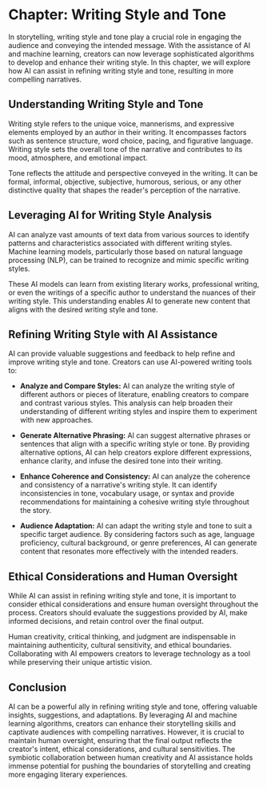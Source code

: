 Chapter: Writing Style and Tone
===============================

In storytelling, writing style and tone play a crucial role in engaging the audience and conveying the intended message. With the assistance of AI and machine learning, creators can now leverage sophisticated algorithms to develop and enhance their writing style. In this chapter, we will explore how AI can assist in refining writing style and tone, resulting in more compelling narratives.

Understanding Writing Style and Tone
------------------------------------

Writing style refers to the unique voice, mannerisms, and expressive elements employed by an author in their writing. It encompasses factors such as sentence structure, word choice, pacing, and figurative language. Writing style sets the overall tone of the narrative and contributes to its mood, atmosphere, and emotional impact.

Tone reflects the attitude and perspective conveyed in the writing. It can be formal, informal, objective, subjective, humorous, serious, or any other distinctive quality that shapes the reader's perception of the narrative.

Leveraging AI for Writing Style Analysis
----------------------------------------

AI can analyze vast amounts of text data from various sources to identify patterns and characteristics associated with different writing styles. Machine learning models, particularly those based on natural language processing (NLP), can be trained to recognize and mimic specific writing styles.

These AI models can learn from existing literary works, professional writing, or even the writings of a specific author to understand the nuances of their writing style. This understanding enables AI to generate new content that aligns with the desired writing style and tone.

Refining Writing Style with AI Assistance
-----------------------------------------

AI can provide valuable suggestions and feedback to help refine and improve writing style and tone. Creators can use AI-powered writing tools to:

* **Analyze and Compare Styles:** AI can analyze the writing style of different authors or pieces of literature, enabling creators to compare and contrast various styles. This analysis can help broaden their understanding of different writing styles and inspire them to experiment with new approaches.

* **Generate Alternative Phrasing:** AI can suggest alternative phrases or sentences that align with a specific writing style or tone. By providing alternative options, AI can help creators explore different expressions, enhance clarity, and infuse the desired tone into their writing.

* **Enhance Coherence and Consistency:** AI can analyze the coherence and consistency of a narrative's writing style. It can identify inconsistencies in tone, vocabulary usage, or syntax and provide recommendations for maintaining a cohesive writing style throughout the story.

* **Audience Adaptation:** AI can adapt the writing style and tone to suit a specific target audience. By considering factors such as age, language proficiency, cultural background, or genre preferences, AI can generate content that resonates more effectively with the intended readers.

Ethical Considerations and Human Oversight
------------------------------------------

While AI can assist in refining writing style and tone, it is important to consider ethical considerations and ensure human oversight throughout the process. Creators should evaluate the suggestions provided by AI, make informed decisions, and retain control over the final output.

Human creativity, critical thinking, and judgment are indispensable in maintaining authenticity, cultural sensitivity, and ethical boundaries. Collaborating with AI empowers creators to leverage technology as a tool while preserving their unique artistic vision.

Conclusion
----------

AI can be a powerful ally in refining writing style and tone, offering valuable insights, suggestions, and adaptations. By leveraging AI and machine learning algorithms, creators can enhance their storytelling skills and captivate audiences with compelling narratives. However, it is crucial to maintain human oversight, ensuring that the final output reflects the creator's intent, ethical considerations, and cultural sensitivities. The symbiotic collaboration between human creativity and AI assistance holds immense potential for pushing the boundaries of storytelling and creating more engaging literary experiences.
